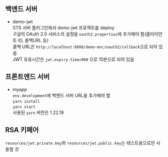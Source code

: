 ## 백엔드 서버 
- demo-jwt  
STS 서버 플러그인에서 demo-jwt 프로젝트를 deploy  
구글의 OAuth 2.0 서비스의 설정을 `oauth2.properties`에 추가해야 함(클라이언트 ID, 콜백URL 등)  
콜백 URL은 `http://localhost:8080/demo-mvc/oauth2/callback`으로 되어 있음  
JWT 유효시간은 `jwt.expiry.time=900` 으로 15분으로 되어 있음


## 프론트엔드 서버
- myapp  
`env.development`에 백엔드 서버 URL을 추가해야 함  
`yarn install`  
`yarn start`  
사용된 `yarn` 버전은 1.22.19

## RSA 키페어
`resources/jwt.private.key`와 `resources/jwt.public.key`는 테스트용으로만 사용할 것
